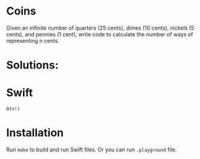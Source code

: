 # Coins
Given an infinite number of quarters (25 cents), dimes (10 cents), nickels (5 cents), and pennies (1 cent), write code to calculate the number of ways of representing n cents.

# Solutions:

# Swift
```
O(n!)
```

# Installation
Run `make` to build and run Swift files. Or you can run `.playground` file.
